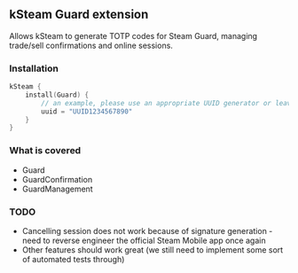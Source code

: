 kSteam Guard extension
---
Allows kSteam to generate TOTP codes for Steam Guard, managing trade/sell confirmations and online sessions.

### Installation

```kotlin
kSteam {
    install(Guard) {
        // an example, please use an appropriate UUID generator or leave default
        uuid = "UUID1234567890"
    }
}
```

### What is covered
- Guard
- GuardConfirmation
- GuardManagement

### TODO
- Cancelling session does not work because of signature generation - need to reverse engineer the official Steam Mobile app once again
- Other features should work great (we still need to implement some sort of automated tests through)